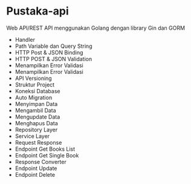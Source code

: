 # Pustaka-api
 Web API/REST API menggunakan Golang dengan library Gin dan GORM

- Handler
- Path Variable dan Query String
- HTTP Post & JSON Binding
- HTTP POST & JSON Validation
- Menampilkan Error Validasi
- Menampilkan Error Validasi
- API Versioning
- Struktur Project
- Koneksi Database
- Auto Migration
- Menyimpan Data
- Mengambil Data
- Mengupdate Data
- Menghapus Data
- Repository Layer
- Service Layer
- Request Response
- Endpoint Get Books List
- Endpoint Get Single Book
- Response Converter
- Endpoint Update
- Endpoint Delete
